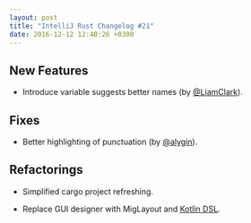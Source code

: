 ```yaml
---
layout: post
title: "IntelliJ Rust Changelog #21"
date: 2016-12-12 12:40:26 +0300
---
```


## New Features

* Introduce variable suggests better names (by [@LiamClark]).

## Fixes

* Better highlighting of punctuation (by [@alygin]).

## Refactorings

* Simplified cargo project refreshing.

* Replace GUI designer with MigLayout and
  [Kotlin DSL](https://github.com/JetBrains/intellij-community/blob/a6654d1145ed080c45c36c85a9f15c4bc22f14ba/platform/platform-impl/src/com/intellij/ui/layout/readme.md).


[@alygin]: https://github.com/alygin
[@LiamClark]: https://github.com/LiamClark

